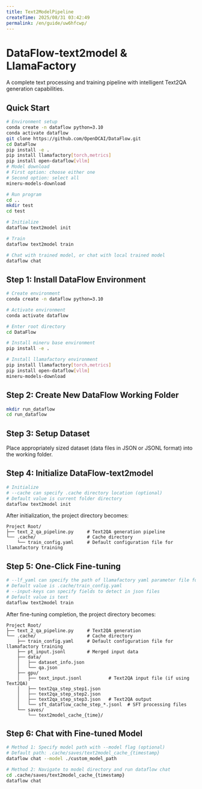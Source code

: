 ```yaml
---
title: Text2ModelPipeline
createTime: 2025/08/31 03:42:49
permalink: /en/guide/uw6hfcwp/
---
```

# DataFlow-text2model & LlamaFactory

A complete text processing and training pipeline with intelligent Text2QA generation capabilities.

## Quick Start

```bash
# Environment setup
conda create -n dataflow python=3.10
conda activate dataflow
git clone https://github.com/OpenDCAI/DataFlow.git
cd DataFlow
pip install -e .
pip install llamafactory[torch,metrics]
pip install open-dataflow[vllm]
# Model download
# First option: choose either one
# Second option: select all
mineru-models-download

# Run program
cd ..
mkdir test
cd test

# Initialize
dataflow text2model init

# Train
dataflow text2model train

# Chat with trained model, or chat with local trained model
dataflow chat
```



## Step 1: Install DataFlow Environment

```bash
# Create environment
conda create -n dataflow python=3.10

# Activate environment
conda activate dataflow

# Enter root directory
cd DataFlow

# Install mineru base environment
pip install -e .

# Install llamafactory environment
pip install llamafactory[torch,metrics]
pip install open-dataflow[vllm]
mineru-models-download
```



## Step 2: Create New DataFlow Working Folder

```bash
mkdir run_dataflow
cd run_dataflow
```



## Step 3: Setup Dataset

Place appropriately sized dataset (data files in JSON or JSONL format) into the working folder.



## Step 4: Initialize DataFlow-text2model

```bash
# Initialize
# --cache can specify .cache directory location (optional)
# Default value is current folder directory
dataflow text2model init
```

After initialization, the project directory becomes:

```
Project Root/
├── text_2_qa_pipeline.py     # Text2QA generation pipeline
└── .cache/                   # Cache directory
    └── train_config.yaml     # Default configuration file for llamafactory training
```



## Step 5: One-Click Fine-tuning

```bash
# --lf_yaml can specify the path of llamafactory yaml parameter file for training (optional)
# Default value is .cache/train_config.yaml
# --input-keys can specify fields to detect in json files
# Default value is text
dataflow text2model train
```

After fine-tuning completion, the project directory becomes:

```
Project Root/
├── text_2_qa_pipeline.py     # Text2QA generation
└── .cache/                   # Cache directory
    ├── train_config.yaml     # Default configuration file for llamafactory training
    ├── pt_input.jsonl        # Merged input data
    ├── data/
    │   ├── dataset_info.json
    │   └── qa.json
    ├── gpu/
    │   ├── text_input.jsonl          # Text2QA input file (if using Text2QA)
    │   ├── text2qa_step_step1.json
    │   ├── text2qa_step_step2.json
    │   ├── text2qa_step_step3.json   # Text2QA output
    │   └── sft_dataflow_cache_step_*.jsonl  # SFT processing files
    └── saves/
        └── text2model_cache_{time}/
```



## **Step 6: Chat with Fine-tuned Model**

```bash
# Method 1: Specify model path with --model flag (optional)
# Default path: .cache/saves/text2model_cache_{timestamp}
dataflow chat --model ./custom_model_path

# Method 2: Navigate to model directory and run dataflow chat
cd .cache/saves/text2model_cache_{timestamp}
dataflow chat
```